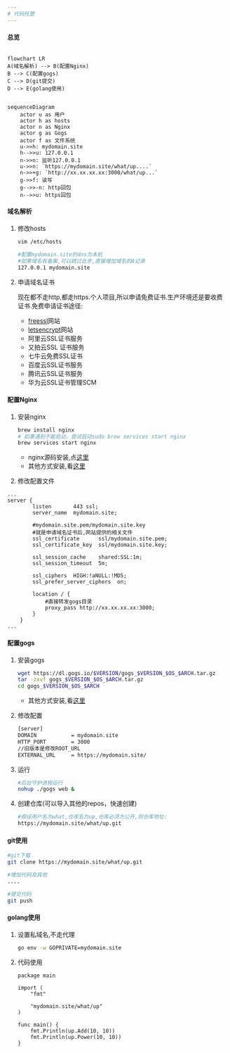 ```yaml
---
# 代码托管
---
```


#### 总览

```mermaid

flowchart LR
A(域名解析) --> B(配置Nginx)
B --> C(配置gogs)
C --> D(git提交)
D --> E(golang使用)

```

```mermaid

sequenceDiagram
    actor u as 用户
    actor h as hosts
    actor n as Nginx
    actor g as Gogs
    actor f as 文件系统
    u->>h: mydomain.site
    h-->>u: 127.0.0.1
    n->>n: 监听127.0.0.1
    u->>n: `https://mydomain.site/what/up....`
    n->>+g: `http://xx.xx.xx.xx:3000/what/up...`
    g->>f: 读写
    g-->>-n: http回包
    n-->>u: https回包

```

#### 域名解析

1. 修改hosts

    ```sh
    vim /etc/hosts

    #配置mydomain.site的dns为本机
    #如果域名有备案,可以跳过此步,直接增加域名的A记录
    127.0.0.1 mydomain.site
    ```

2. 申请域名证书

    现在都不走http,都走https.个人项目,所以申请免费证书.生产环境还是要收费证书.免费申请证书途径:

    * [freessl](https://freessl.cn)网站
    * [letsencrypt](https://letsencrypt.org/zh-cn)网站
    * 阿里云SSL证书服务
    * 又拍云SSL 证书服务
    * 七牛云免费SSL证书
    * 百度云SSL证书服务
    * 腾讯云SSL证书服务
    * 华为云SSL证书管理SCM

#### 配置Nginx

1. 安装nginx

    ```sh
    brew install nginx
    # 如果遇到不能启动，尝试启动sudo brew services start nginx
    brew services start nginx
    ```

    * nginx源码安装,点[这里](/nginx/install)
    * 其他方式安装,看[这里](https://nginx.org/en/docs/install.html)

2. 修改配置文件

```nginx
...
server {
        listen       443 ssl;
        server_name  mydomain.site;

        #mydomain.site.pem/mydomain.site.key
        #就是申请域名证书后,网站提供的相关文件
        ssl_certificate      ssl/mydomain.site.pem;
        ssl_certificate_key  ssl/mydomain.site.key;

        ssl_session_cache    shared:SSL:1m;
        ssl_session_timeout  5m;

        ssl_ciphers  HIGH:!aNULL:!MD5;
        ssl_prefer_server_ciphers  on;

        location / {
            #直接转发gogs目录
            proxy_pass http://xx.xx.xx.xx:3000;
        }
    }
...
```

#### 配置gogs

1. 安装gogs

    ```sh
    wget https://dl.gogs.io/$VERSION/gogs_$VERSION_$OS_$ARCH.tar.gz
    tar -zxvf gogs_$VERSION_$OS_$ARCH.tar.gz
    cd gogs_$VERSION_$OS_$ARCH
    
    ```

    * 其他方式安装,看[这里](https://gogs.io/docs/installation/install_from_binary.html)

2. 修改配置

    ```sh
    [server]
    DOMAIN           = mydomain.site
    HTTP_PORT        = 3000
    //旧版本是修改ROOT_URL
    EXTERNAL_URL     = https://mydomain.site/
    ```

3. 运行

    ```sh
    #后台守护进程运行
    nohup ./gogs web &
    ```

4. 创建仓库(可以导入其他的repos，快速创建)

    ```sh
    #假设用户名为what,仓库名为up,仓库必须为公开,则仓库地址:
    https://mydomain.site/what/up.git
    ```

#### git使用

 ```sh
#git下载
git clone https://mydomain.site/what/up.git

#增加代码及其他
....

#提交代码
git push
```

#### golang使用

1. 设置私域名,不走代理

    ```sh
    go env -w GOPRIVATE=mydomain.site
    ```

2. 代码使用

    ```golang
    package main

    import (
        "fmt"

        "mydomain.site/what/up"
    )

    func main() {
        fmt.Println(up.Add(10, 10))
        fmt.Println(up.Power(10, 10))
    }            
    ```
